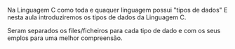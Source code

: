 Na Linguagem C como toda e quaquer linguagem possui "tipos de dados"
E nesta aula introduziremos os tipos de dados da Linguagem C.

Seram separados os files/ficheiros para cada tipo de dado e com os 
seus emplos para uma melhor compreensão.